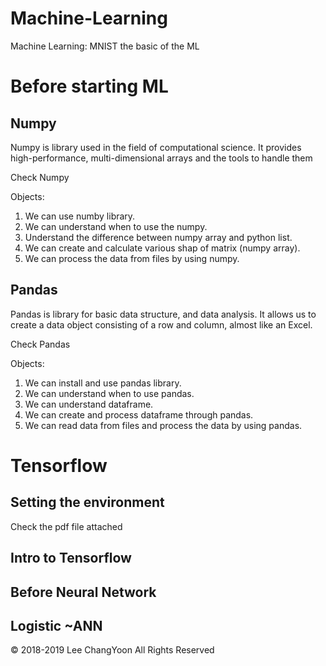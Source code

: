 # Machine-Learning
Machine Learning: MNIST the basic of the ML

Before starting ML
==================

Numpy
-----
Numpy is library used in the field of computational science. 
It provides high-performance, multi-dimensional arrays and the tools to handle them

Check Numpy

Objects:

1. We can use numby library.
2. We can understand when to use the numpy.
3. Understand the difference between numpy array and python list.
4. We can create and calculate various shap of matrix (numpy array).
5. We can process the data from files by using numpy.

Pandas
------
Pandas is library for basic data structure, and data analysis.
It allows us to create a data object consisting of a row and column, almost like an Excel.

Check Pandas

Objects:

1. We can install and use pandas library.
2. We can understand when to use pandas.
3. We can understand dataframe.
4. We can create and process dataframe through pandas.
5. We can read data from files and process the data by using pandas.

Tensorflow
==========

Setting the environment
-----------------------
Check the pdf file attached

Intro to Tensorflow
-------------------

Before Neural Network
---------------------

Logistic ~ANN
-------------



© 2018-2019 Lee ChangYoon All Rights Reserved
